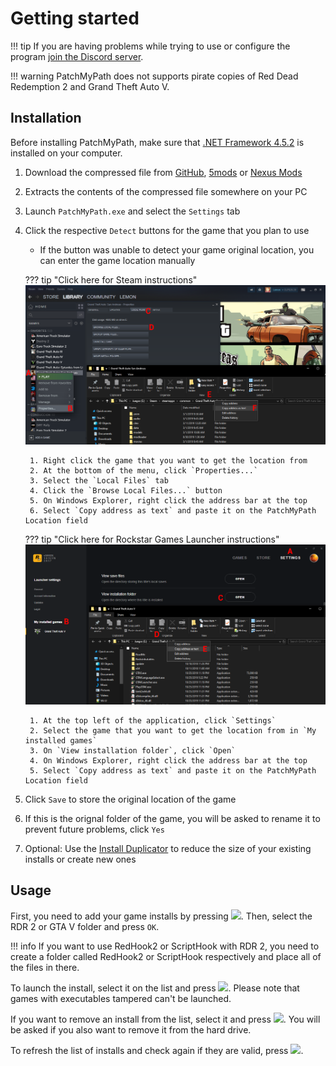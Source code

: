 # Getting started

!!! tip
    If you are having problems while trying to use or configure the program [join the Discord server](https://discord.gg/Cf6sspj).

!!! warning
    PatchMyPath does not supports pirate copies of Red Dead Redemption 2 and Grand Theft Auto V.

## Installation

Before installing PatchMyPath, make sure that [.NET Framework 4.5.2](https://dotnet.microsoft.com/download/dotnet-framework/net452) is installed on your computer.

1. Download the compressed file from [GitHub][releases-url], [5mods][5mods-url] or [Nexus Mods][nexus-url]
2. Extracts the contents of the compressed file somewhere on your PC
3. Launch `PatchMyPath.exe` and select the `Settings` tab
4. Click the respective `Detect` buttons for the game that you plan to use
    * If the button was unable to detect your game original location, you can enter the game location manually

    ??? tip "Click here for Steam instructions"
        ![RGL](images/getting-started/steam.png)

        1. Right click the game that you want to get the location from
        2. At the bottom of the menu, click `Properties...`
        3. Select the `Local Files` tab
        4. Click the `Browse Local Files...` button
        5. On Windows Explorer, right click the address bar at the top
        6. Select `Copy address as text` and paste it on the PatchMyPath Location field

    ??? tip "Click here for Rockstar Games Launcher instructions"
        ![RGL](images/getting-started/rgsc.png)

        1. At the top left of the application, click `Settings`
        2. Select the game that you want to get the location from in `My installed games`
        3. On `View installation folder`, click `Open`
        4. On Windows Explorer, right click the address bar at the top
        5. Select `Copy address as text` and paste it on the PatchMyPath Location field

5. Click `Save` to store the original location of the game
6. If this is the orignal folder of the game, you will be asked to rename it to prevent future problems, click `Yes`
7. Optional: Use the [Install Duplicator](getting-started.md) to reduce the size of your existing installs or create new ones

## Usage

First, you need to add your game installs by pressing <img src="../../images/icons/Add.png" width="3%">. Then, select the RDR 2 or GTA V folder and press `OK`.

!!! info
    If you want to use RedHook2 or ScriptHook with RDR 2, you need to create a folder called RedHook2 or ScriptHook respectively and place all of the files in there.

To launch the install, select it on the list and press <img src="../../images/icons/Start.png" width="3%">. Please note that games with executables tampered can't be launched.

If you want to remove an install from the list, select it and press <img src="../../images/icons/Remove.png" width="3%">. You will be asked if you also want to remove it from the hard drive.

To refresh the list of installs and check again if they are valid, press <img src="../../images/icons/Refresh.png" width="3%">.

[releases-url]: https://github.com/justalemon/PatchMyPath/releases
[5mods-url]: https://www.gta5-mods.com/tools/patchmypath
[nexus-url]: https://www.nexusmods.com/reddeadredemption2/mods/61
